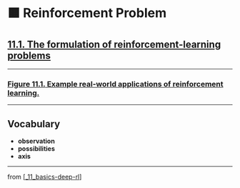 # 🟧 Reinforcement Problem

## [**11.1.** The formulation of reinforcement-learning problems](https://livebook.manning.com/book/deep-learning-with-javascript/chapter-11/10)

---

### [**Figure 11.1.** Example real-world applications of reinforcement learning.](https://livebook.manning.com/book/deep-learning-with-javascript/chapter-11/ch11fig01)

---

## **Vocabulary**

- **observation**
- **possibilities**
- **axis**

---

from [[_11_basics-deep-rl]]

[//begin]: # "Autogenerated link references for markdown compatibility"
[_11_basics-deep-rl]: ../_11_basics-deep-rl.md "🟧 Basics Reinforcement Learning"
[//end]: # "Autogenerated link references"

